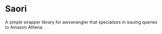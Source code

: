 # Saori

A simple wrapper library for awswrangler that specializes in issuing queries to Amazon Athena.
